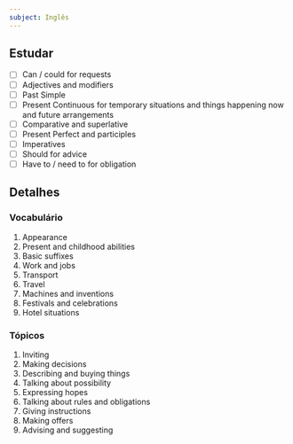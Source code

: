 ```yaml
---
subject: Inglês
---
```


## Estudar
- [ ] Can / could for requests 
- [ ] Adjectives and modifiers 
- [ ] Past Simple 
- [ ] Present Continuous for temporary situations and things happening now and future arrangements
- [ ] Comparative and superlative 
- [ ] Present Perfect and participles 
- [ ] Imperatives 
- [ ] Should for advice 
- [ ] Have to / need to for obligation 

## Detalhes
### Vocabulário
1. Appearance
2. Present and childhood abilities
3. Basic suffixes
4. Work and jobs
5. Transport
6. Travel
7. Machines and inventions
8. Festivals and celebrations
9. Hotel situations

### Tópicos
1. Inviting
2. Making decisions
3. Describing and buying things
4. Talking about possibility
5. Expressing hopes
6. Talking about rules and obligations
7. Giving instructions
8. Making offers
9. Advising and suggesting
